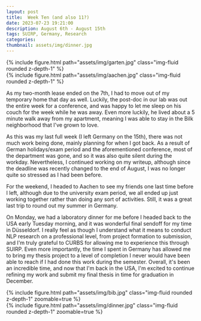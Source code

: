 ```yaml
---
layout: post
title:  Week Ten (and also 11?)
date: 2023-07-23 19:21:00
description: August 6th - August 15th
tags: SUIRP, Germany, Research
categories:
thumbnail: assets/img/dinner.jpg
---
```



<div class="row mt-3">
    <div class="col-sm mt-3 mt-md-0">
        {% include figure.html path="assets/img/garten.jpg" class="img-fluid rounded z-depth-1" %}
    </div>
    <div class="col-sm mt-3 mt-md-0">
        {% include figure.html path="assets/img/aachen.jpg" class="img-fluid rounded z-depth-1" %}
    </div>
</div>
<div class="caption">
</div>


As my two-month lease ended on the 7th, I had to move out of my temporary home that day as well. Luckily, the post-doc in our lab was out the entire week for a conference, and was happy to let me sleep on his couch for the week while he was away. Even more luckily, he lived about a 5 minute walk away from my apartment, meaning I was able to stay in the Bilk neighborhood that I've grown to love.

As this was my last full week (I left Germany on the 15th), there was not much work being done, mainly planning for when I got back. As a result of German holidays/exam period and the aforementioned conference, most of the department was gone, and so it was also quite silent during the workday. Nevertheless, I continued working on my writeup, although since the deadline was recently changed to the end of August, I was no longer quite so stressed as I had been before.

For the weekend, I headed to Aachen to see my friends one last time before I left, although due to the university exam period, we all ended up just working together rather than doing any sort of activities. Still, it was a great last trip to round out my summer in Germany.

On Monday, we had a laboratory dinner for me before I headed back to the USA early Tuesday morning, and it was wonderful final sendoff for my time in Düsseldorf. I really feel as though I understand what it means to conduct NLP research on a professional level, from project formation to submission, and I'm truly grateful to CURBS for allowing me to experience this through SUIRP. Even more importantly, the time I spent in Germany has allowed me to bring my thesis project to a level of completion I never would have been able to reach if I had done this work during the semester. Overall, it's been an incredible time, and now that I'm back in the USA, I'm excited to continue refining my work and submit my final thesis in time for graduation in December.


<div class="row mt-3">
    <div class="col-sm mt-3 mt-md-0">
        {% include figure.html path="assets/img/bib.jpg" class="img-fluid rounded z-depth-1" zoomable=true %}
    </div>
    <div class="col-sm mt-3 mt-md-0">
        {% include figure.html path="assets/img/dinner.jpg" class="img-fluid rounded z-depth-1" zoomable=true %}
    </div>
</div>
